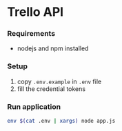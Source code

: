 # Trello API

### Requirements
- nodejs and npm installed

### Setup
1. copy `.env.example` in `.env` file
2. fill the credential tokens

### Run application
```sh
env $(cat .env | xargs) node app.js
```

